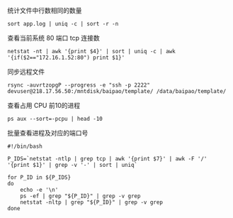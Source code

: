统计文件中行数相同的数量

```shell
sort app.log | uniq -c | sort -r -n 
```

查看当前系统 80 端口 tcp 连接数

```shell
netstat -nt | awk '{print $4}' | sort | uniq -c | awk '{if($2=="172.16.1.52:80") print $1}'
```

同步远程文件

```shell
rsync -auvrtzopgP --progress -e "ssh -p 2222" devuser@218.17.56.50:/mntdisk/baipao/template/ /data/baipao/template/
```

查看占用 CPU 前10的进程

```shell
ps aux --sort=-pcpu | head -10
```

批量查看进程及对应的端口号

```shell
#!/bin/bash

P_IDS=`netstat -ntlp | grep tcp | awk '{print $7}' | awk -F '/' '{print $1}' | grep -v '-' | sort | uniq`

for P_ID in ${P_IDS}
do
    echo -e '\n'
    ps -ef | grep "${P_ID}" | grep -v grep
    netstat -nltp | grep "${P_ID}" | grep -v grep
done
```

